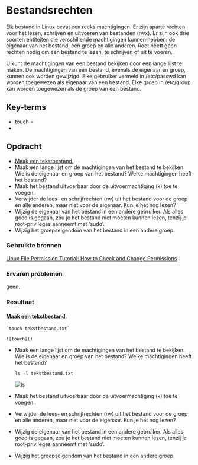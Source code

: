 # Bestandsrechten
Elk bestand in Linux bevat een reeks machtigingen. Er zijn aparte rechten voor het lezen, schrijven en uitvoeren van bestanden (rwx). Er zijn ook drie soorten entiteiten die verschillende machtigingen kunnen hebben: de eigenaar van het bestand, een groep en alle anderen. Root heeft geen rechten nodig om een bestand te lezen, te schrijven of uit te voeren.

U kunt de machtigingen van een bestand bekijken door een lange lijst te maken. De machtigingen van een bestand, evenals de eigenaar en groep, kunnen ook worden gewijzigd.
Elke gebruiker vermeld in /etc/passwd kan worden toegewezen als eigenaar van een bestand.
Elke groep in /etc/group kan worden toegewezen als de groep van een bestand.

## Key-terms
- touch =
- 

## Opdracht
- [Maak een tekstbestand.](#maak-een-tekstbestand.)
- Maak een lange lijst om de machtigingen van het bestand te bekijken. Wie is de eigenaar en groep van het bestand? Welke machtigingen heeft het bestand?
- Maak het bestand uitvoerbaar door de uitvoermachtiging (x) toe te voegen.
- Verwijder de lees- en schrijfrechten (rw) uit het bestand voor de groep en alle anderen, maar niet voor de eigenaar. Kun je het nog lezen?
- Wijzig de eigenaar van het bestand in een andere gebruiker. Als alles goed is gegaan, zou je het bestand niet moeten kunnen lezen, tenzij je root-privileges aanneemt met 'sudo'.
- Wijzig het groepseigendom van het bestand in een andere groep.


### Gebruikte bronnen
[Linux File Permission Tutorial: How to Check and Change Permissions](https://phoenixnap.com/kb/linux-file-permissions)

### Ervaren problemen
geen.
### Resultaat

#### Maak een tekstbestand.

    `touch tekstbestand.txt`

    ![touch]()

- Maak een lange lijst om de machtigingen van het bestand te bekijken. Wie is de eigenaar en groep van het bestand? Welke machtigingen heeft het bestand?

    `ls -l tekstbestand.txt`
    
  ![ls]()

- Maak het bestand uitvoerbaar door de uitvoermachtiging (x) toe te voegen.
- Verwijder de lees- en schrijfrechten (rw) uit het bestand voor de groep en alle anderen, maar niet voor de eigenaar. Kun je het nog lezen?
- Wijzig de eigenaar van het bestand in een andere gebruiker. Als alles goed is gegaan, zou je het bestand niet moeten kunnen lezen, tenzij je root-privileges aanneemt met 'sudo'.
- Wijzig het groepseigendom van het bestand in een andere groep.
